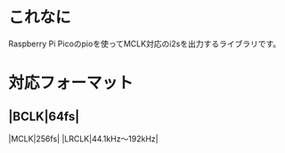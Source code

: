 # これなに
Raspberry Pi Picoのpioを使ってMCLK対応のi2sを出力するライブラリです。

# 対応フォーマット
|BCLK|64fs|
-----------
|MCLK|256fs|
|LRCLK|44.1kHz～192kHz|
